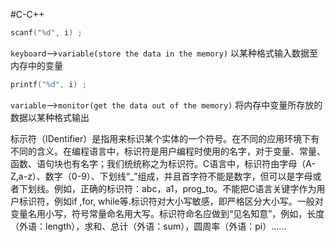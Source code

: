 #C-C++

```C
scanf("%d", i) ;
```
`keyboard`-->`variable(store the data in the memory)`
以某种格式输入数据至内存中的变量

```C
printf("%d", i) ;
```
`variable`-->`monitor(get the data out of the memory)`
将内存中变量所存放的数据以某种格式输出

标示符（IDentifier）是指用来标识某个实体的一个符号。在不同的应用环境下有不同的含义。在编程语言中，标识符是用户编程时使用的名字，对于变量、常量、函数、语句块也有名字；我们统统称之为标识符。C语言中，标识符由字母（A-Z,a-z）、数字（0-9）、下划线“_”组成，并且首字符不能是数字，但可以是字母或者下划线。例如，正确的标识符：abc，a1，prog_to。不能把C语言关键字作为用户标识符，例如if ,for, while等.标识符对大小写敏感，即严格区分大小写。一般对变量名用小写，符号常量命名用大写。标识符命名应做到“见名知意”，例如，长度（外语：length），求和、总计（外语：sum），圆周率（外语：pi）……
